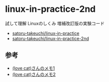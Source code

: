 # linux-in-practice-2nd
試して理解 Linuxのしくみ 増補改訂版の実験コード

- [satoru-takeuchi/linux-in-practice](https://github.com/satoru-takeuchi/linux-in-practice)
- [satoru-takeuchi/linux-in-practice-2nd](https://github.com/satoru-takeuchi/linux-in-practice-2nd)

## 参考
- [(love cat)さんのメモ1](https://zenn.dev/elvis/scraps/9ddd9a012c1621)
- [(love cat)さんのメモ2](https://zenn.dev/elvis/scraps/3a022eafa4cb8b)
